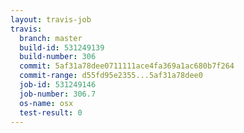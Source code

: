 ```yaml
---
layout: travis-job
travis:
  branch: master
  build-id: 531249139
  build-number: 306
  commit: 5af31a78dee0711111ace4fa369a1ac680b7f264
  commit-range: d55fd95e2355...5af31a78dee0
  job-id: 531249146
  job-number: 306.7
  os-name: osx
  test-result: 0
---
```

